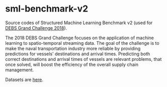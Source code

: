 # sml-benchmark-v2
Source codes of Structured Machine Learning Benchmark v2 (used for [DEBS Grand Challenge 2018](http://debs.org/grand-challenges/)). 

The 2018 DEBS Grand Challenge focuses on the application of machine learning to spatio-temporal streaming data. The goal of the challenge is to make the naval transportation industry more reliable by providing predictions for vessels' destinations and arrival times. Predicting both correct destinations and arrival times of vessels are relevant problems, that once solved, will boost the efficiency of the overall supply chain management.

Datasets are [here](https://hobbitdata.informatik.uni-leipzig.de/DEBS_GC_2018/).

